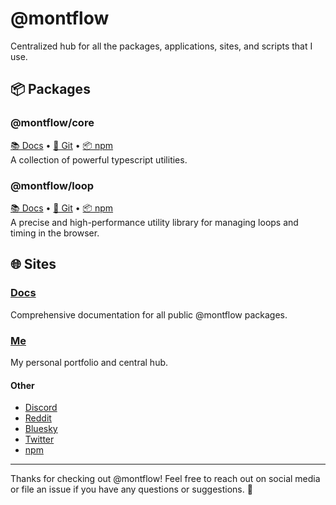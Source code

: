 # @montflow

Centralized hub for all the packages, applications, sites, and scripts that I use.

## 📦 Packages

### **@montflow/core**

[📚 Docs](https://docs.montflow.dev/core) • [💾 Git](https://github.com/montflow/montflow/tree/master/packages/core) • [📦 npm](https://www.npmjs.com/package/@montflow/core)  
A collection of powerful typescript utilities.

### **@montflow/loop**

[📚 Docs](https://docs.montflow.dev/loop) • [💾 Git](https://github.com/montflow/montflow/tree/master/packages/loop) • [📦 npm](https://www.npmjs.com/package/@montflow/loop)  
A precise and high-performance utility library for managing loops and timing in the browser.

## 🌐 Sites

### [**Docs**](https://docs.montflow.dev)
Comprehensive documentation for all public @montflow packages.

### [**Me**](https://me.montflow.dev)
My personal portfolio and central hub.

#### Other

- [Discord](https://example.com)
- [Reddit](https://www.reddit.com/r/montflow)  
- [Bluesky](https://bsky.app/profile/montflow)  
- [Twitter](https://twitter.com/montflow)  
- [npm](https://www.npmjs.com/org/montflow)

---

Thanks for checking out @montflow! Feel free to reach out on social media or file an issue if you have any questions or suggestions. 🎉

